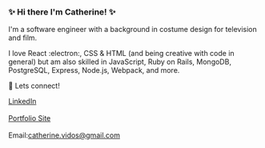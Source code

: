 ### :sparkles: Hi there I'm Catherine! :sparkles:

I'm a software engineer with a background in costume design for television and film. 

I love React :electron:, CSS & HTML (and being creative with code in general) but am also skilled in JavaScript, Ruby on Rails, MongoDB, PostgreSQL, Express, Node.js, Webpack, and more. 

 :wave: Lets connect!
 
 <a href='https://www.linkedin.com/in/catherine-vidos-03163684/' target='_blank'>LinkedIn</a>
 <br>
 </br>
 <a href='https://catherinevidos.github.io/' target='_blank'>Portfolio Site</a>
 <br>
 </br>
 Email:<a href="mailto:catherine.vidos@gmail.com">catherine.vidos@gmail.com</a>
 
 
